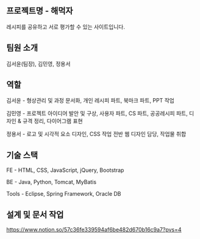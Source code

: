 
프로젝트명 - 해먹자
-----------------------------------------
레시피를 공유하고 서로 평가할 수 있는 사이트입니다.


팀원 소개
-----------------------------------------
김서윤(팀장), 김민영, 정용서


역할
-----------------------------------------
김서윤 - 
형상관리 및 과정 문서화, 
개인 레시피 파트, 
북마크 파트,
PPT 작업

김민영 - 
프로젝트 아이디어 발안 및 구상, 
사용자 파트, 
CS 파트, 
공공레시피 파트, 
디자인 & 규격 정리, 
다이어그램 표현

정용서 - 
로고 및 시각적 요소 디자인, 
CSS 작업 전반 웹 디자인 담당, 
작업물 취합


기술 스택
-----------------------------------------
FE - HTML, CSS, JavaScript, jQuery, Bootstrap

BE - Java, Python, Tomcat, MyBatis

Tools - Eclipse, Spring Framework, Oracle DB


설계 및 문서 작업
-----------------------------------------
https://www.notion.so/57c36fe339594af6be482d670b16c9a7?pvs=4
